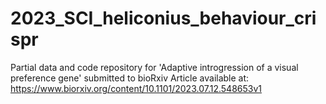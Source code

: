 # 2023_SCI_heliconius_behaviour_crispr
Partial data and code repository for 'Adaptive introgression of a visual preference gene' submitted to bioRxiv
Article available at: https://www.biorxiv.org/content/10.1101/2023.07.12.548653v1
